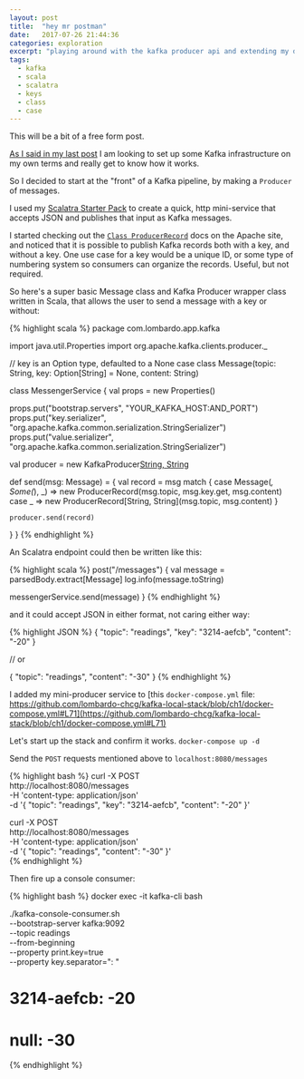 ```yaml
---
layout: post
title:  "hey mr postman"
date:   2017-07-26 21:44:36
categories: exploration
excerpt: "playing around with the kafka producer api and extending my docker-for-mac kafka stack"
tags:
  - kafka
  - scala
  - scalatra
  - keys
  - class
  - case
---
```


This will be a bit of a free form post.

[As I said in my last post](tools/2017/07/23/confluent-stack-on-docker-for-mac.html) I am looking to set up some Kafka infrastructure on my own terms and really get to know how it works.

So I decided to start at the "front" of a Kafka pipeline, by making a `Producer` of messages.

I used my [Scalatra Starter Pack](/web-programming/2017/06/20/scalatra-starter-pack.html) to create a quick, http mini-service that accepts JSON and publishes that input as Kafka messages.

I started checking out the [`Class ProducerRecord`](https://kafka.apache.org/0100/javadoc/index.html?org/apache/kafka/clients/producer/KafkaProducer.html) docs on the Apache site, and noticed that it is possible to publish Kafka records both with a key, and without a key.  One use case for a key would be a unique ID, or some type of numbering system so consumers can organize the records.  Useful, but not required.

So here's a super basic Message class and Kafka Producer wrapper class written in Scala, that allows the user to send a message with a key or without:

{% highlight scala %}
package com.lombardo.app.kafka

import java.util.Properties
import org.apache.kafka.clients.producer._

// key is an Option type, defaulted to a None
case class Message(topic: String, key: Option[String] = None, content: String)

class MessengerService {
  val props = new Properties()

  props.put("bootstrap.servers", "YOUR_KAFKA_HOST:AND_PORT")
  props.put("key.serializer", "org.apache.kafka.common.serialization.StringSerializer")
  props.put("value.serializer", "org.apache.kafka.common.serialization.StringSerializer")

  val producer = new KafkaProducer[String, String](props)

  def send(msg: Message) = {
    val record = msg match {
      case Message(_, Some(_), _) => new ProducerRecord(msg.topic, msg.key.get, msg.content)
      case _ => new ProducerRecord[String, String](msg.topic, msg.content)
    }

    producer.send(record)
  }
}
{% endhighlight %}

An Scalatra endpoint could then be written like this:

{% highlight scala %}
post("/messages") {
  val message = parsedBody.extract[Message]
  log.info(message.toString)

  messengerService.send(message)
}
{% endhighlight %}

and it could accept JSON in either format, not caring either way:

{% highlight JSON %}
{
  "topic": "readings",
  "key": "3214-aefcb",
  "content": "-20"
}

// or

{
  "topic": "readings",
  "content": "-30"
}
{% endhighlight %}

I added my mini-producer service to [this `docker-compose.yml` file: https://github.com/lombardo-chcg/kafka-local-stack/blob/ch1/docker-compose.yml#L71](https://github.com/lombardo-chcg/kafka-local-stack/blob/ch1/docker-compose.yml#L71)

Let's start up the stack and confirm it works.  `docker-compose up -d`

Send the `POST` requests mentioned above to `localhost:8080/messages`

{% highlight bash %}
curl -X POST \
  http://localhost:8080/messages \
  -H 'content-type: application/json' \
  -d '{
    "topic": "readings",
    "key": "3214-aefcb",
    "content": "-20"
  }'

curl -X POST \
  http://localhost:8080/messages \
  -H 'content-type: application/json' \
  -d '{
    "topic": "readings",
    "content": "-30"
  }'  
{% endhighlight %}

Then fire up a console consumer:

{% highlight bash %}
docker exec -it kafka-cli bash

./kafka-console-consumer.sh \
  --bootstrap-server kafka:9092 \
  --topic readings \
  --from-beginning \
  --property print.key=true \
  --property key.separator=": "

  # 3214-aefcb: -20
  # null: -30
{% endhighlight %}
